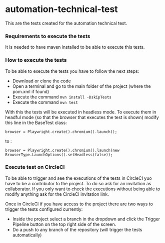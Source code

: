# automation-technical-test
This are the tests created for the automation technical test.

### Requirements to execute the tests
It is needed to have maven installed to be able to execute this tests.

### How to execute the tests
To be able to execute the tests you have to follow the next steps:
- Download or clone the code
- Open a terminal and go to the main folder of the project (where the pom.xml if found)
- Execute the command `mvn install -DskipTests` 
- Execute the command `mvn test`

With this the tests will be executed in headless mode.
To execute them in headful mode (so that the browser that executes the test is shown) modify this line in the BaseTest class:

`browser = Playwright.create().chromium().launch();`

to :

`browser = Playwright.create().chromium().launch(new BrowserType.LaunchOptions().setHeadless(false));`

### Execute test on CircleCI

To be able to trigger and see the executions of the tests in CircleCI yuo have to be a contributor to the project. To do so ask for an invitation as collaborator.
If you only want to check the executions without being able to modify anything ask for the CircleCI invitation link.

Once in CircleCI if you have access to the project there are two ways to trigger the tests configured currently:

- Inside the project select a branch in the dropdown and click the Trigger Pipeline button on the top right side of the screen.
- Do a push to any branch of the repository (will trigger the tests automatically)
